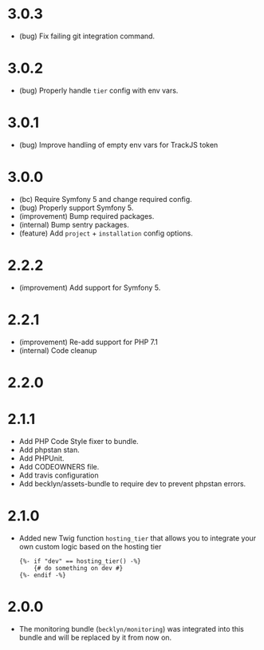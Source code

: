 3.0.3
=====

*   (bug) Fix failing git integration command.


3.0.2
=====

*   (bug) Properly handle `tier` config with env vars.


3.0.1
=====

*   (bug) Improve handling of empty env vars for TrackJS token


3.0.0
=====

*   (bc) Require Symfony 5 and change required config.
*   (bug) Properly support Symfony 5.
*   (improvement) Bump required packages.
*   (internal) Bump sentry packages.
*   (feature) Add `project` + `installation` config options.


2.2.2
=====

*   (improvement) Add support for Symfony 5.


2.2.1
=====

*   (improvement) Re-add support for PHP 7.1
*   (internal) Code cleanup


2.2.0
=====


2.1.1
=====

*   Add PHP Code Style fixer to bundle.
*   Add phpstan stan.
*   Add PHPUnit.
*   Add CODEOWNERS file.
*   Add travis configuration
*   Add becklyn/assets-bundle to require dev to prevent phpstan errors.

2.1.0
=====

*   Added new Twig function `hosting_tier` that allows you to integrate your own custom logic based on the hosting tier
    
    ```twig
    {%- if "dev" == hosting_tier() -%}
        {# do something on dev #}
    {%- endif -%}
    ```

2.0.0
=====

*   The monitoring bundle (`becklyn/monitoring`) was integrated into this bundle and will be replaced by it from now on.
